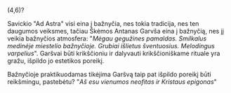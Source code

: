 (4,6)?

Savickio "Ad Astra" visi eina į bažnyčia, nes tokia tradicija, nes ten daugumos veiksmes, tačiau Škėmos Antanas Garvša eina į bažnyčią, nes jį veikia bažnyčios atmosfera: "*Mėgau gegužines pamaldas. Smilkalus medinėje miestelio bažnyčioje. Grubiai išlietus šventuosius. Melodingus varpelius*". Garšvai būti krikščioniu ir dalyvauti krikščioniškame rituale yra gražu, išpildo jo estetikos poreikį.

Bažnyčioje praktikuodamas tikėjima Garšvą taip pat išpildo poreikį būti reikšmingu, pastebėtu? "*Aš esu vienumos neofitas ir Kristaus epigonas*"

